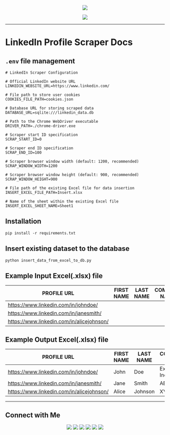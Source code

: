 <p align="center"><img src="https://img.shields.io/badge/Version-1.0.0-brightgreen"></p>
<p align="center">
  <a href="https://github.com/majesticminhaz">
    <img src="https://img.shields.io/github/followers/majesticminhaz?label=Follow&style=social">
  </a>
</p>
<p align="center">
</p>

---

# LinkedIn Profile Scraper Docs
## `.env` file management
```
# LinkedIn Scraper Configuration

# Official LinkedIn website URL
LINKEDIN_WEBSITE_URL=https://www.linkedin.com/

# File path to store user cookies
COOKIES_FILE_PATH=cookies.json

# Database URL for storing scraped data
DATABASE_URL=sqlite:///linkedin_data.db

# Path to the Chrome WebDriver executable
DRIVER_PATH=./chrome-driver.exe

# Scraper start ID specification
SCRAP_START_ID=0

# Scraper end ID specification
SCRAP_END_ID=100

# Scraper browser window width (default: 1200, recommended)
SCRAP_WINDOW_WIDTH=1200

# Scraper browser window height (default: 900, recommended)
SCRAP_WINDOW_HEIGHT=900

# File path of the existing Excel file for data insertion
INSERT_EXCEL_FILE_PATH=Insert.xlsx

# Name of the sheet within the existing Excel file
INSERT_EXCEL_SHEET_NAME=Sheet1
```

## Installation
```commandline
pip install -r requirements.txt
```
## Insert existing dataset to the database
```commandline
python insert_data_from_excel_to_db.py
```

## Example Input Excel(.xlsx) file

| PROFILE URL                               | FIRST NAME | LAST NAME | COMPANY NAME | JOB TITLE |
|-------------------------------------------|------------|-----------|----------|-----------|
| https://www.linkedin.com/in/johndoe/      |||||
| https://www.linkedin.com/in/janesmith/    |||||
| https://www.linkedin.com/in/alicejohnson/ |||||


## Example Output Excel(.xlsx) file
| PROFILE URL                                      | FIRST NAME | LAST NAME | COMPANY NAME | JOB TITLE |
|--------------------------------------------------|------------|-----------|--------------|-----------|
| https://www.linkedin.com/in/johndoe/     | John       | Doe       | Example Inc. | CEO       |
| https://www.linkedin.com/in/janesmith/     | Jane       | Smith     | ABC Corp.    | CFO       |
| https://www.linkedin.com/in/alicejohnson/     | Alice      | Johnson   | XYZ Ltd.     | CTO       |


---
## Connect with Me

<p align="center">
    <a href="https://www.buymeacoffee.com/mdminhaz2003"><img src="https://img.shields.io/badge/-Buy me a coffee-000000?style=for-the-badge&logo=buymeacoffee&logoColor=yellow"/></a>
    <a href="https://www.facebook.com/majesticminhaz/"><img src="https://img.shields.io/badge/-Md. Minhaz-3423A6?style=for-the-badge&logo=Facebook&logoColor=white"/></a>
    <a href="https://www.linkedin.com/in/majesticminhaz/"><img src="https://img.shields.io/badge/-Md. Minhaz-0077B5?style=for-the-badge&logo=Linkedin&logoColor=white"/></a>
    <a href="mailto:mdm047767@gmail.com"><img src="https://img.shields.io/badge/-Mail-D14836?style=for-the-badge&logo=Gmail&logoColor=white"/></a>
    <a href="https://instagram.com/majesticminhaz/"><img src="https://img.shields.io/badge/-Md. Minhaz-E4405F?style=for-the-badge&logo=Instagram&logoColor=white"/></a>
    <a href="https://twitter.com/majesticminhaz/"><img src="https://img.shields.io/badge/-MD. MINHAZ-1DA1F2?style=for-the-badge&logo=twitter&logoColor=white"/></a>
</p>
